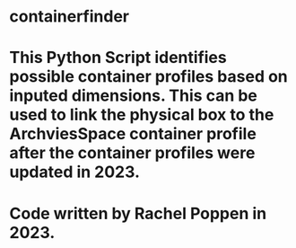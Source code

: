 # containerfinder
# This Python Script identifies possible container profiles based on inputed dimensions. This can be used to link the physical box to the ArchviesSpace container profile after the container profiles were updated in 2023.
# Code written by Rachel Poppen in 2023.
